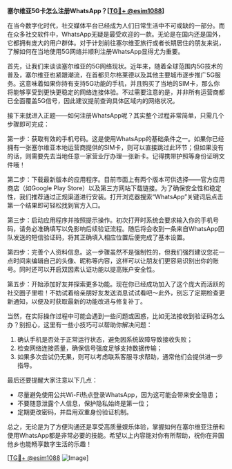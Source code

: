 **塞尔维亚5G卡怎么注册WhatsApp？[[TG💪+ @esim1088](https://t.me/s/esim1088)]**

在当今数字化时代，社交媒体平台已经成为人们日常生活中不可或缺的一部分。而在众多社交软件中，WhatsApp无疑是最受欢迎的一款。无论是在国内还是国外，它都拥有庞大的用户群体。对于计划前往塞尔维亚旅行或者长期居住的朋友来说，了解如何在当地使用5G网络并顺利注册WhatsApp显得尤为重要。

首先，让我们来谈谈塞尔维亚的5G网络现状。近年来，随着全球范围内5G技术的普及，塞尔维亚也紧跟潮流，在首都贝尔格莱德以及其他主要城市逐步推广5G服务。这意味着如果你持有支持5G功能的手机，并且购买了当地的SIM卡，那么你将能够享受到更快更稳定的网络连接体验。不过需要注意的是，并非所有运营商都已全面覆盖5G信号，因此建议提前查询具体区域内的网络状况。

接下来就进入正题——如何注册WhatsApp呢？其实整个过程非常简单，只需几个步骤即可完成：

第一步：获取有效的手机号码。这是使用WhatsApp的基础条件之一。如果你已经拥有一张塞尔维亚本地运营商提供的SIM卡，则可以直接跳过此环节；但如果没有的话，则需要先去当地任意一家营业厅办理一张新卡。记得携带护照等身份证明文件哦！

第二步：下载最新版本的应用程序。目前市面上有两个版本可供选择——官方应用商店（如Google Play Store）以及第三方网站下载链接。为了确保安全性和稳定性，我们推荐通过正规渠道进行安装。打开浏览器搜索“WhatsApp”关键词后点击第一个结果即可轻松找到官方入口。

第三步：启动应用程序并按照提示操作。初次打开时系统会要求输入你的手机号码，请务必准确填写以免影响后续验证流程。随后将会收到一条来自WhatsApp团队发送的短信验证码，将其正确填入相应位置后便完成了基本设置。

第四步：完善个人资料信息。这一步骤虽然不是强制性的，但我们强烈建议您花一点时间来编辑自己的头像、昵称等内容，这样可以让朋友们更容易识别出你的账号。同时还可以开启双因素认证功能以提高账户安全性。

第五步：开始添加好友并探索更多功能。现在你已经成功加入了这个庞大而活跃的社交圈子里啦！不妨试着给亲朋好友发送消息试试看吧～此外，别忘了定期检查更新通知，以便及时获取最新的功能改进与修复补丁。

当然，在实际操作过程中可能会遇到一些问题或困惑，比如无法接收到验证码怎么办？别担心，这里有一些小技巧可以帮助你解决问题：

1. 确认手机是否处于正常运行状态，避免因系统故障导致接收失败；
2. 检查网络连接质量，确保信号强度足够支持数据传输；
3. 如果多次尝试仍无果，则可以考虑联系客服寻求帮助，通常他们会提供进一步指导。

最后还要提醒大家注意以下几点：
- 尽量避免使用公共Wi-Fi热点登录WhatsApp，因为这可能会带来安全隐患；
- 不要随意泄露个人信息，保护隐私始终是第一位；
- 定期更改密码，并启用双重身份验证机制。

总之，无论是为了方便沟通还是享受高质量娱乐体验，掌握如何在塞尔维亚注册和使用WhatsApp都是非常必要的技能。希望以上内容能对你有所帮助，祝你在异国他乡也能畅享数字生活的乐趣！

[[TG💪+ @esim1088](https://t.me/s/esim1088) ![Image](https://i.postimg.cc/4NQfJmqS/Snipaste-2025-05-13-00-14-12.png)]